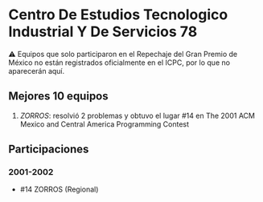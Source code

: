 # Centro De Estudios Tecnologico Industrial Y De Servicios 78

:warning: Equipos que solo participaron en el Repechaje del Gran Premio de México no están registrados oficialmente en el ICPC, por lo que no aparecerán aquí.

## Mejores 10 equipos

1. _ZORROS_: resolvió 2 problemas y obtuvo el lugar #14 en The 2001 ACM Mexico and Central America Programming Contest

## Participaciones

### 2001-2002

- #14 ZORROS (Regional)



